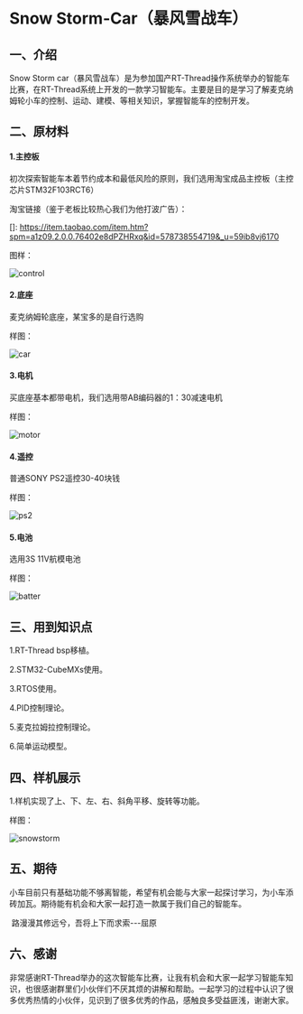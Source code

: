# Snow Storm-Car（暴风雪战车）

## 一、介绍

Snow Storm car（暴风雪战车）是为参加国产RT-Thread操作系统举办的智能车比赛，在RT-Thread系统上开发的一款学习智能车。主要是目的是学习了解麦克纳姆轮小车的控制、运动、建模、等相关知识，掌握智能车的控制开发。

## 二、原材料

#### 1.主控板

初次探索智能车本着节约成本和最低风险的原则，我们选用淘宝成品主控板（主控芯片STM32F103RCT6）

淘宝链接（鉴于老板比较热心我们为他打波广告）：

[]: https://item.taobao.com/item.htm?spm=a1z09.2.0.0.76402e8dPZHRxq&id=578738554719&_u=59ib8vj6170

图样：

![control](https://github.com/bluesky-ryan/snowstorm_car/blob/master/Image/control.png)

#### 2.底座

麦克纳姆轮底座，某宝多的是自行选购

样图：

![car](https://github.com/bluesky-ryan/snowstorm_car/blob/master/Image/car.png)

#### 3.电机

买底座基本都带电机，我们选用带AB编码器的1：30减速电机

样图：

![motor](https://github.com/bluesky-ryan/snowstorm_car/blob/master/Image/motor.png)

#### 4.遥控

普通SONY PS2遥控30-40块钱

样图：

![ps2](https://github.com/bluesky-ryan/snowstorm_car/blob/master/Image/ps2.png)

#### 5.电池

选用3S 11V航模电池

样图：

![batter](https://github.com/bluesky-ryan/snowstorm_car/blob/master/Image/batter.png)



## 三、用到知识点

1.RT-Thread bsp移植。

2.STM32-CubeMXs使用。

3.RTOS使用。

4.PID控制理论。

5.麦克拉姆拉控制理论。

6.简单运动模型。

## 四、样机展示

1.样机实现了上、下、左、右、斜角平移、旋转等功能。

样图：

![snowstorm](https://github.com/bluesky-ryan/snowstorm_car/blob/master/Image/snowstorm.png)



## 五、期待

小车目前只有基础功能不够离智能，希望有机会能与大家一起探讨学习，为小车添砖加瓦。期待能有机会和大家一起打造一款属于我们自己的智能车。

​																														                                路漫漫其修远兮，吾将上下而求索---屈原

## 六、感谢

非常感谢RT-Thread举办的这次智能车比赛，让我有机会和大家一起学习智能车知识，也很感谢群里们小伙伴们不厌其烦的讲解和帮助。一起学习的过程中认识了很多优秀热情的小伙伴，见识到了很多优秀的作品，感触良多受益匪浅，谢谢大家。
